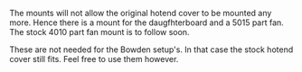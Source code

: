 The mounts will not allow the original hotend cover to be mounted any more. Hence there is a mount for the daugfhterboard and a 5015 part fan.
The stock 4010 part fan mount is to follow soon.


These are not needed for the Bowden setup's. In that case the stock hotend cover still fits. Feel free to use them however.
